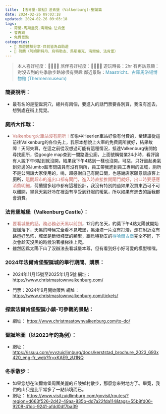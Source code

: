 ```yaml
---
title: 【法肯堡-景點】法肯堡 (Valkenburg)-聖誕篇
date: 2024-02-26 09:03:18
updated: 2024-02-26 09:03:18
tags:
  - 荷蘭-馬斯垂克.海爾倫.法肯堡
  - 會再訪
  - 免費景點   
categories: 
  - 🌴 旅遊體驗分享-目前皆為自助遊
  - 🥥 荷蘭（阿姆斯特丹、烏特勒支、馬斯垂克、海爾倫、法肯堡）
---
```

>本人喜好程度：🌝🌝🌝🌝 旅伴喜好程度：🌝🌝🌝🌛
遊玩時長：2hr
有再訪意願：對沒去到的冬季散步路線很有興趣
鄰近景點：<font color=#4599B6>Maastricht</font>、<font color=#4599B6>古羅馬浴場博物館 (Thermenmuseum) </font>
<!-- more -->
### 簡要說明：
+ 最有名的是聖誕洞穴，總共有兩個，要進入的話門票要各別買，我沒有進去，想到處在街上晃晃。
### 廁所大作戰：
+ <font color=#c36d67>Valkenburg火車站沒有廁所！</font>印象中Heerlen車站好像有付費的，蠻建議從這前往Valkenburg的各位先上，我原本想說上火車的免費廁所就好，結果故障！天阿失算，在這之前從沒想過可能有這種情況，抵達Valkenburg後開始尋找廁所，從google map查到一間路邊公廁，上面號稱營業24小時，看評論有人說下午6點到就沒開，結果我下午4點到一樣也沒開，可惡，只好鼓起勇氣到旁邊的Jumbo超市問店員有沒有廁所，員工帶我進到員工專用的區域，廁所不是公開讓大家使用的，嗚，超感謝自己有開口問，也感謝店家願意讓旅客上廁所，<font color=#c36d67>這間超市的進出口都有閘門，進入時直接推開閘門就好，出口時要感應消費明細</font>，荷蘭蠻多超市都有這種設計，我沒有特別問過如果沒買東西可不可以離開，畢竟天氣好冷在裡面有享受到舒服的暖氣，所以如果有進去的話我都會消費。
### 法肯堡城堡（Valkenburg Castle）：
+ <font color=#c36d67>要看城堡的話，務必務必天黑以前到</font>，12月的冬天，約莫下午4點太陽就開始緩緩落下，天黑的時候完全看不見城堡，黑淒漆一片沒有打燈，走在附近沒有路燈好恐怖，城堡是斷垣殘壁的類型，跟烏特勒支的<font color=#4599B6>得哈爾古堡</font>完全不同，下次會趁天沒黑的時候沿著樓梯往上爬。
+ 雖然因爲太陽下山了沒辦法去看城堡本尊，但有看到好小好可愛的模型嘿嘿。
### 2024年法爾肯堡聖誕城的舉行期間、購票：
+ 2024年11月15號至2025年1月5號
網址：
https://www.christmastownvalkenburg.com/

+ 門票：2024年9月開始販售
網址：
https://www.christmastownvalkenburg.com/tickets/

### 探索法爾肯堡聖誕小鎮-可參觀的景點：
+ 網址：
https://www.christmastownvalkenburg.com/to-do/

### 聖誕地圖（以2023年的為例）：
+ 網址：
https://issuu.com/vvvzuidlimburg/docs/kerststad_brochure_2023_693x420_eng-fr_web?fr=xKAE9_zU1NQ 

### 冬季散步：
+ 如果您想在法爾肯堡周圍美麗的丘陵鄉村散步，那麼您來對地方了。畢竟，我們的山只是比平常多了一點仙境而已。
+ 網址：
https://www.visitzuidlimburg.com/govisit/routes/?region=d663f526-2d42-49aa-835b-dd7a22fda114&tags=55b8fd06-9208-41dc-9241-afdd0df7ba39
